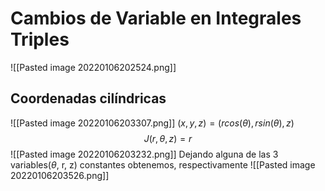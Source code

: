 # Cambios de Variable en Integrales Triples
![[Pasted image 20220106202524.png]]

## Coordenadas cilíndricas
![[Pasted image 20220106203307.png]]
$(x,y,z)=(r cos(\theta), rsin(\theta),z)$
$$J(r, \theta, z) = r$$
![[Pasted image 20220106203232.png]]
Dejando alguna de las 3 variables($\theta$, r, z) constantes obtenemos, respectivamente
![[Pasted image 20220106203526.png]]
